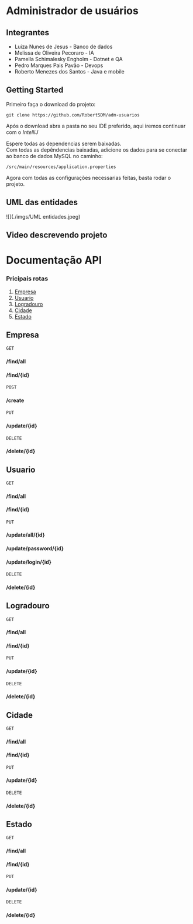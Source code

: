 
# Administrador de usuários

## Integrantes
- Luiza Nunes de Jesus - Banco de dados
- Melissa de Oliveira Pecoraro - IA
- Pamella Schimalesky Engholm - Dotnet e QA
- Pedro Marques Pais Pavão  - Devops
- Roberto Menezes dos Santos - Java e mobile


## Getting Started

Primeiro faça o download do projeto:
```
git clone https://github.com/RobertSDM/adm-usuarios
```

Após o download abra a pasta no seu IDE preferido, aqui iremos continuar com o *IntelliJ*

Espere todas as dependencias serem baixadas. \
Com todas as depêndencias baixadas, adicione os dados para se conectar ao banco de dados MySQL no caminho:
```
/src/main/resources/application.properties
```

Agora com todas as configurações necessarias feitas, basta rodar o projeto.

## UML das entidades

![](./imgs/UML entidades.jpeg)


## Video descrevendo projeto

# Documentação API

### Pricipais rotas
1. [Empresa](#empresa)
2. [Usuario](#usuario)
3. [Logradouro](#logradouro)
4. [Cidade](#cidade)
5. [Estado](#estado)

## <a id="empresa"></a>Empresa

`GET`

#### /find/all

#### /find/{id}

`POST`

#### /create

`PUT`

#### /update/{id}

`DELETE`

#### /delete/{id}

## <a id="usuario"></a>Usuario

`GET`

#### /find/all

#### /find/{id}

`PUT`

#### /update/all/{id}

#### /update/password/{id}

#### /update/login/{id}

`DELETE`

#### /delete/{id}

## <a id="logradouro"></a>Logradouro

`GET`

#### /find/all

#### /find/{id}

`PUT`

#### /update/{id}

`DELETE`

#### /delete/{id}

## <a id="cidade"></a>Cidade

`GET`

#### /find/all

#### /find/{id}

`PUT`

#### /update/{id}

`DELETE`

#### /delete/{id}

## <a id="estado"></a>Estado

`GET`

#### /find/all

#### /find/{id}

`PUT`

#### /update/{id}

`DELETE`

#### /delete/{id}
